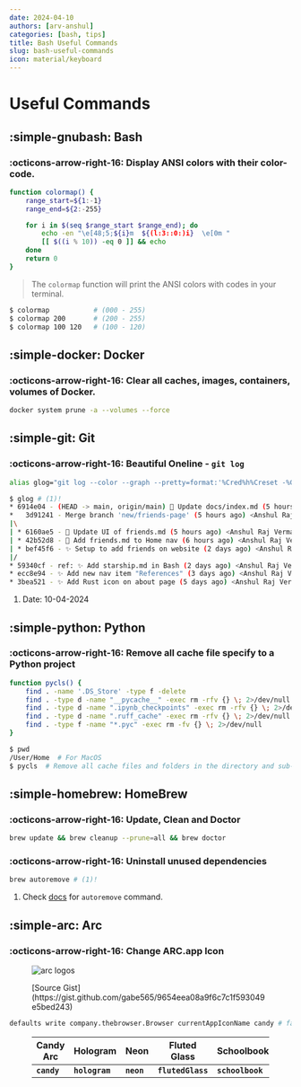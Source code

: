```yaml
---
date: 2024-04-10
authors: [arv-anshul]
categories: [bash, tips]
title: Bash Useful Commands
slug: bash-useful-commands
icon: material/keyboard
---
```


# Useful Commands

## :simple-gnubash: Bash

### :octicons-arrow-right-16: Display ANSI colors with their color-code.

```bash
function colormap() {
    range_start=${1:-1}
    range_end=${2:-255}

    for i in $(seq $range_start $range_end); do
        echo -en "\e[48;5;${i}m  ${(l:3::0:)i}  \e[0m "
        [[ $((i % 10)) -eq 0 ]] && echo
    done
    return 0
}
```

> The `colormap` function will print the ANSI colors with codes in your terminal.

<!-- more -->

```bash
$ colormap           # (000 - 255)
$ colormap 200       # (200 - 255)
$ colormap 100 120   # (100 - 120)
```

## :simple-docker: Docker

### :octicons-arrow-right-16: Clear all caches, images, containers, volumes of Docker.

```bash
docker system prune -a --volumes --force
```

## :simple-git: Git

### :octicons-arrow-right-16: Beautiful Oneline - `git log`

```bash
alias glog="git log --color --graph --pretty=format:'%Cred%h%Creset -%C(yellow)%d%Creset %s %Cgreen(%cr) %C(bold blue)<%an>%Creset' --abbrev-commit --branches"
```

```bash
$ glog # (1)!
* 6914e04 - (HEAD -> main, origin/main) 📝 Update docs/index.md (5 hours ago) <Anshul Raj Verma>
*   3d91241 - Merge branch 'new/friends-page' (5 hours ago) <Anshul Raj Verma>
|\
| * 6160ae5 - 💅 Update UI of friends.md (5 hours ago) <Anshul Raj Verma>
| * 42b52d8 - 🔨 Add friends.md to Home nav (6 hours ago) <Anshul Raj Verma>
| * bef45f6 - ✨ Setup to add friends on website (2 days ago) <Anshul Raj Verma>
|/
* 59340cf - ref: ✨ Add starship.md in Bash (2 days ago) <Anshul Raj Verma>
* ecc8e94 - ✨ Add new nav item "References" (3 days ago) <Anshul Raj Verma>
* 3bea521 - ✨ Add Rust icon on about page (5 days ago) <Anshul Raj Verma>
```

1. Date: 10-04-2024

## :simple-python: Python

### :octicons-arrow-right-16: Remove all cache file specify to a Python project

```bash
function pycls() {
    find . -name '.DS_Store' -type f -delete
    find . -type d -name "__pycache__" -exec rm -rfv {} \; 2>/dev/null
    find . -type d -name ".ipynb_checkpoints" -exec rm -rfv {} \; 2>/dev/null
    find . -type d -name ".ruff_cache" -exec rm -rfv {} \; 2>/dev/null
    find . -type f -name "*.pyc" -exec rm -fv {} \; 2>/dev/null
}
```

```bash
$ pwd
/User/Home  # For MacOS
$ pycls  # Remove all cache files and folders in the directory and sub-dirs
```

## :simple-homebrew: HomeBrew

### :octicons-arrow-right-16: Update, Clean and Doctor

```bash
brew update && brew cleanup --prune=all && brew doctor
```

### :octicons-arrow-right-16: Uninstall unused dependencies

```bash
brew autoremove # (1)!
```

1. Check [docs](https://docs.brew.sh/Manpage#autoremove---dry-run) for `autoremove` command.

## :simple-arc: Arc

### :octicons-arrow-right-16: Change ARC.app Icon

<figure markdown>

![arc logos](https://gist.github.com/assets/7717888/fdfbbb6f-ba07-46b9-bdbf-6ef43009479b)

<figcaption markdown>[Source Gist](https://gist.github.com/gabe565/9654eea08a9f6c7c1f593049e5bed243)</figcaption>
</figure>

```bash
defaults write company.thebrowser.Browser currentAppIconName candy # favorite
```

<figure markdown>

| Candy Arc   | Hologram       | Neon       | Fluted Glass      | Schoolbook       | Colorful       |
| ----------- | -------------- | ---------- | ----------------- | ---------------- | -------------- |
| **`candy`** | **`hologram`** | **`neon`** | **`flutedGlass`** | **`schoolbook`** | **`colorful`** |

</figure>
